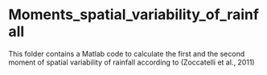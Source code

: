 # Moments_spatial_variability_of_rainfall
This folder contains a Matlab code to calculate the first and the second moment of spatial variability of rainfall according to (Zoccatelli et al., 2011)
